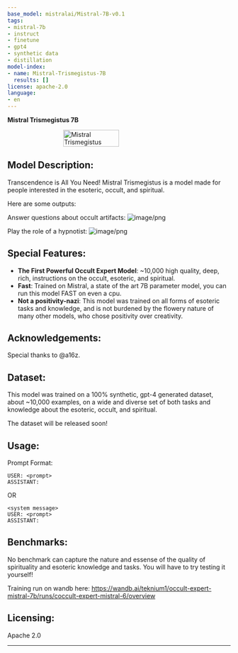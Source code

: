 ```yaml
---
base_model: mistralai/Mistral-7B-v0.1
tags:
- mistral-7b
- instruct
- finetune
- gpt4
- synthetic data
- distillation
model-index:
- name: Mistral-Trismegistus-7B
  results: []
license: apache-2.0
language:
- en
---
```

**Mistral Trismegistus 7B**

<div style="display: flex; justify-content: center;">
  <img src="https://cdn-uploads.huggingface.co/production/uploads/6317aade83d8d2fd903192d9/3VJvztFDB1XOWfShuHnb6.png" alt="Mistral Trismegistus" width="50%" style="display: block; margin: 0 auto;">
</div>

## Model Description:

Transcendence is All You Need! Mistral Trismegistus is a model made for people interested in the esoteric, occult, and spiritual. 

Here are some outputs:

Answer questions about occult artifacts:
![image/png](https://cdn-uploads.huggingface.co/production/uploads/6317aade83d8d2fd903192d9/WeLd-zbZVwRe6HjxyRYMh.png)

Play the role of a hypnotist:
![image/png](https://cdn-uploads.huggingface.co/production/uploads/6317aade83d8d2fd903192d9/fdYQacOpD3GrLCdgCrMLu.png)


## Special Features:
- **The First Powerful Occult Expert Model**: ~10,000 high quality, deep, rich, instructions on the occult, esoteric, and spiritual.
- **Fast**: Trained on Mistral, a state of the art 7B parameter model, you can run this model FAST on even a cpu.
- **Not a positivity-nazi**: This model was trained on all forms of esoteric tasks and knowledge, and is not burdened by the flowery nature of many other models, who chose positivity over creativity.

## Acknowledgements:

Special thanks to @a16z.

## Dataset:

This model was trained on a 100% synthetic, gpt-4 generated dataset, about ~10,000 examples, on a wide and diverse set of both tasks and knowledge about the esoteric, occult, and spiritual.

The dataset will be released soon!

## Usage:

Prompt Format:
```
USER: <prompt>
ASSISTANT:
```
OR
```
<system message>
USER: <prompt>
ASSISTANT:
```

## Benchmarks:

No benchmark can capture the nature and essense of the quality of spirituality and esoteric knowledge and tasks. You will have to try testing it yourself!

Training run on wandb here: https://wandb.ai/teknium1/occult-expert-mistral-7b/runs/coccult-expert-mistral-6/overview

## Licensing:

Apache 2.0

---

